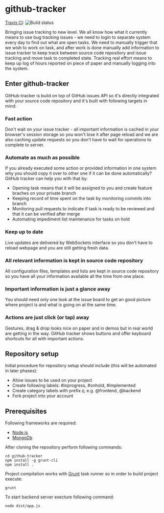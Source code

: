 github-tracker
==============

[Travis CI](https://travis-ci.org/ciuliot/github-tracker): ![Build status](https://travis-ci.org/ciuliot/github-tracker.png)

Bringing issue tracking to new level. We all know how what it currently means to use 
bug tracking issues - we need to login to separate system every day to find out what 
are open tasks. We need to manually trigger that we wish to work on task, and after 
work is done manually add information to issue tracker to keep track between source
code repository and issue tracking and move task to completed state. Tracking real 
effort means to keep up log of hours reported on piece of paper and manually
logging into the system.

## Enter github-tracker

GitHub-tracker is build on top of GitHub issues API so it's directly integrated
with your source code repository and it's built with following targets in mind:

### Fast action

Don't wait on your issue tracker - all important information is cached in your 
browser's session storage so you won't lose it after page reload and we are also
caching update requests so you don't have to wait for operations to complete to 
server. 

### Automate as much as possible

If you already executed some action or provided information in one system why you
should copy it over to other one if it can be done automatically? GitHub tracker
can help you with that by:

* Opening task means that it will be assigned to you and create feature braches 
on your private branch
* Keeping record of time spent on the task by monitoring commits into branch
* Monitoring pull requests to indicate if task is ready to be reviewed and that it
can be verified after merge
* Automating impediment list maintenance for tasks on hold

### Keep up to date

Live updates are delivered by WebSockets interface so you don't have to reload 
webpage and you are still getting fresh data.

### All relevant information is kept in source code repository

All configuration files, templates and lists are kept in source code repository 
so you have all your information available all the time from one place.

### Important information is just a glance away

You should need only one look at the issue board to get an good picture where 
project is and what is going on at the same time. 

### Actions are just click (or tap) away

Gestures, drag & drop looks nice on paper and in demos but in real world are getting
in the way. GitHub tracker shows buttons and offer keyboard shortcuts
for all with important actions. 

## Repository setup

Initial procedure for repository setup should include (this will be automated in later
phases):

* Allow issues to be used on your project
* Create following labels: #inprogress, #onhold, #implemented
* Create category labels with prefix `@`, e.g. @frontend, @backend
* Fork project into your account

## Prerequisites

Following frameworks are required:

* [Node.js](http://www.nodejs.org/)
* [MongoDb](http://www.mongodb.org/)

After cloning the repository perform following commands:
 
    cd github-tracker
    npm install -g grunt-cli
    npm install .
    
Project compilation works with [Grunt](http://gruntjs.com/) task runner so in order to build project execute:

    grunt
    
To start backend server execture following command:

    node dist/app.js
    
